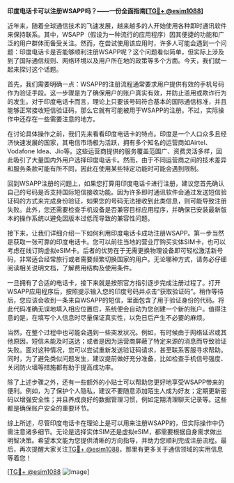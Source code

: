 **印度电话卡可以注册WSAPP吗？——一份全面指南[[TG💪+ @esim1088](https://t.me/s/esim1088)]**

近年来，随着全球通信技术的飞速发展，越来越多的人开始使用各种即时通讯软件来保持联系。其中，WSAPP（假设为一种流行的应用程序）因其便捷的功能和广泛的用户群体而备受关注。然而，在尝试使用该应用时，许多人可能会遇到一个问题：印度电话卡是否能够顺利注册WSAPP呢？这个问题看似简单，但实际上涉及到了国际通信规则、网络环境以及用户所在地的政策等多个方面。今天，我们就一起来探讨这个话题。

首先，我们需要明确一点：WSAPP的注册流程通常要求用户提供有效的手机号码作为验证手段。这一步骤是为了确保用户的账户真实有效，并防止滥用或欺诈行为的发生。对于印度电话卡而言，理论上只要该号码符合基本的国际通信标准，并且能够正常接收短信验证码，那么它就有可能被用于WSAPP的注册。不过，实际操作中还存在一些需要注意的地方。

在讨论具体操作之前，我们先来看看印度电话卡的特点。印度是一个人口众多且经济快速发展的国家，其电信市场极为活跃，拥有多个知名的运营商如Airtel、Vodafone Idea、Jio等。这些运营商提供的服务覆盖范围广、资费灵活多样，因此吸引了大量国内外用户选择印度电话卡。然而，由于不同运营商之间的技术差异和服务条款可能有所不同，因此在使用某些特定功能时可能会遇到限制。

回到WSAPP注册的问题上，如果您打算用印度电话卡进行注册，建议您首先确认自己的号码是否支持国际短信接收功能。因为许多即时通讯软件会通过发送短信验证码的方式来完成身份验证，如果您的号码无法接收到此类信息，则可能导致注册失败。此外，您还需要检查手机设备是否兼容目标应用程序，并确保已安装最新版本的操作系统以避免因版本过低而导致的兼容性问题。

接下来，让我们详细介绍一下如何利用印度电话卡成功注册WSAPP。第一步当然是获取一张可靠的印度电话卡。您可以前往当地的营业厅购买实体SIM卡，也可以考虑在线订购虚拟eSIM卡。后者的优势在于无需更换物理设备即可轻松激活新号码，非常适合经常旅行或者需要频繁切换国家的用户。无论哪种方式，请务必仔细阅读相关说明文档，了解费用结构及使用条件。

一旦拥有了合适的电话卡，接下来就是按照官方指引逐步完成注册过程了。打开WSAPP应用程序后，按照提示输入您的印度号码并点击“获取验证码”。稍作等待后，您应该会收到一条来自WSAPP的短信，里面包含了用于验证身份的代码。将此代码准确无误地填入相应位置后，系统便会自动为您创建一个新的账户。值得注意的是，在填写个人信息时尽量保证真实性，以免日后产生不必要的麻烦。

当然，在整个过程中也可能会遇到一些突发状况。例如，有时候由于网络延迟或其他原因，短信未能及时送达；或者是因为运营商屏蔽了特定来源的消息而导致验证失败。面对这种情况，您可以尝试重新发送验证码请求，甚至联系客服寻求帮助。同时，为了避免类似问题发生，建议提前做好充分准备，比如检查手机信号强度、关闭防火墙等措施都有助于提高成功率。

除了上述步骤之外，还有一些额外的小贴士可以帮助您更好地享受WSAPP带来的便利。例如，为了保护个人隐私，建议不要随意添加陌生人成为好友；定期更新密码以增强安全性；并且养成良好的数据管理习惯，例如定期清理聊天记录等。这些都是确保账户安全的重要环节。

综上所述，尽管印度电话卡在理论上是可以用来注册WSAPP的，但实际操作中仍需注意诸多细节。无论是选择实体SIM还是虚拟eSIM，都需要根据自身需求做出明智决策。希望本文能为您提供清晰的方向指导，并助力您顺利完成注册流程。最后，再次提醒大家关注[TG💪+ @esim1088](https://t.me/s/esim1088)，那里有更多关于通信领域的实用信息等着您！

[[TG💪+ @esim1088](https://t.me/s/esim1088) ![Image](https://i.postimg.cc/4NQfJmqS/Snipaste-2025-05-13-00-14-12.png)]